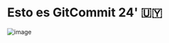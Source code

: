 # Esto es GitCommit 24' 🇺🇾
![image](https://github.com/gitcommituyu/.github/assets/81819758/9d45916f-7673-4310-966c-c5804b788102)

